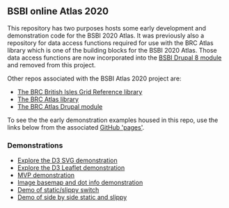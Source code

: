 ## BSBI online Atlas 2020
This repository has two purposes hosts some early development and demonstration code for the BSBI 2020 Atlas. It was previously also a repository for data access functions required for use with the BRC Atlas library which is one of the building blocks for  the BSBI 2020 Atlas. Those data access functions are now incorporated into the [BSBI Drupal 8 module](https://github.com/BiologicalRecordsCentre/bsbi-atlas-drupal8) and removed from this project.

Other repos associated with the BSBI Atlas 2020 project are:

- [The BRC British Isles Grid Reference library](https://biologicalrecordscentre.github.io/brc-atlas-bigr)
- [The BRC Atlas library](https://biologicalrecordscentre.github.io/brc-atlas)
- [The BRC Atlas Drupal module](https://github.com/BiologicalRecordsCentre/brc-atlas-drupal8)

To see the the early demonstration examples housed in this repo, use the links below from the associated [GitHub 'pages'](https://biologicalrecordscentre.github.io/BSBI-Atlas/).

### Demonstrations

- [Explore the D3 SVG demonstration](d3demo/demo1.html)
- [Explore the D3 Leaflet demonstration](d3demo/demo2.html)
- [MVP demonstration](d3demo/demoMvp.html)
- [Image basemap and dot info demonstration](d3demo/demoImage.html)
- [Demo of static/slippy switch](d3demo/demoWithSlippy.html)
- [Demo of side by side static and slippy](d3demo/demoWithSlippy2.html)
